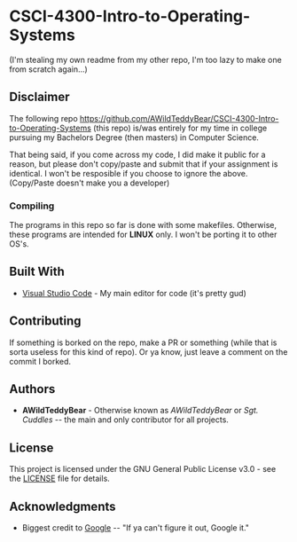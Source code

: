 # CSCI-4300-Intro-to-Operating-Systems
(I'm stealing my own readme from my other repo, I'm too lazy to make one from scratch again...)

## Disclaimer

The following repo https://github.com/AWildTeddyBear/CSCI-4300-Intro-to-Operating-Systems (this repo)
is/was entirely for my time in college pursuing my Bachelors Degree (then masters) in Computer Science.

That being said, if you come across my code, I did make it public for a reason, but please don't copy/paste and submit that if your assignment is identical.
I won't be resposible if you choose to ignore the above. (Copy/Paste doesn't make you a developer)

### Compiling

The programs in this repo so far is done with some makefiles. Otherwise, these programs are intended for **LINUX** only. I won't be porting it to other OS's.

## Built With

* [Visual Studio Code](https://code.visualstudio.com/) - My main editor for code (it's pretty gud)

## Contributing

If something is borked on the repo, make a PR or something (while that is sorta useless for this kind of repo).
Or ya know, just leave a comment on the commit I borked.

## Authors

* **AWildTeddyBear** - Otherwise known as *AWildTeddyBear* or *Sgt. Cuddles* -- the main and only contributor for all projects.

## License

This project is licensed under the GNU General Public License v3.0 - see the [LICENSE](https://github.com/AWildTeddyBear/CSCI-3000/blob/master/LICENSE) file for details.

## Acknowledgments

* Biggest credit to [Google](https://google.com) -- "If ya can't figure it out, Google it."